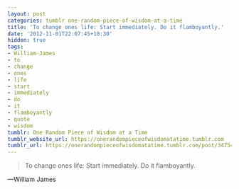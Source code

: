 ```yaml
---
layout: post
categories: tumblr one-random-piece-of-wisdom-at-a-time
title: 'To change ones life: Start immediately. Do it flamboyantly.'
date: '2012-11-01T22:07:45+10:30'
hidden: true
tags:
- William-James
- to
- change
- ones
- life
- start
- immediately
- do
- it
- flamboyantly
- quote
- wisdom
tumblr: One Random Piece of Wisdom at a Time
tumblr_website_url: https://onerandompieceofwisdomatatime.tumblr.com
tumblr_url: https://onerandompieceofwisdomatatime.tumblr.com/post/34754805726/to-change-ones-life-start-immediately-do-it
---
```

> To change ones life: Start immediately. Do it flamboyantly.

—William James
